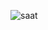 ![saat](https://user-images.githubusercontent.com/74094829/190625782-80b42315-9163-4f1d-967a-e9fa1f682cc6.PNG)
